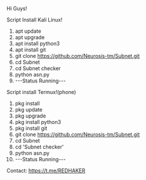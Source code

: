 Hi Guys!

Script Install Kali Linux!
1. apt update 
2. apt upgrade
3. apt install python3
4. apt install git
5. git clone https://github.com/Neurosis-tm/Subnet.git
6. cd Subnet
7. cd Subnet checker
8. python asn.py
9. ---Status Running---

Script install Termux!(phone)
1. pkg install
2. pkg update
3. pkg upgrade
4. pkg install python3
5. pkg install git
6. git clone https://github.com/Neurosis-tm/Subnet.git
7. cd Subnet
8. cd 'Subnet checker'
9. python asn.py
10. ---Status Running---

Contact: https://t.me/REDHAKER
